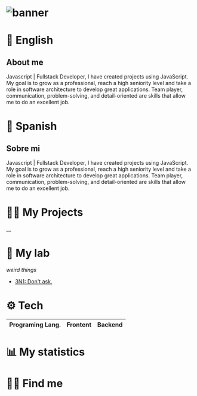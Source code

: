 # ![banner](https://i.pinimg.com/originals/86/f6/c9/86f6c984946298238d80f7771cf7445d.png)

# 📕 English

## About me

Javascript | Fullstack Developer, I have created projects using JavaScript. My goal is to grow as a professional, reach a high seniority level and take a role in software architecture to develop great applications. Team player, communication, problem-solving, and detail-oriented are skills that allow me to do an excellent job.

# 📘 Spanish

## Sobre mi

Javascript | Fullstack Developer, I have created projects using JavaScript. My goal is to grow as a professional, reach a high seniority level and take a role in software architecture to develop great applications. Team player, communication, problem-solving, and detail-oriented are skills that allow me to do an excellent job.

# 🧑‍💻 My Projects
__

# 🧪 My lab
_weird things_

- [3N1: Don't ask.](https://github.com/IonCna/3N1)

# ⚙️ Tech
Programing Lang. | Frontent | Backend |
|---|---|---|

# 📊 My statistics

# 🧑‍💻 Find me

<!--- Me gusta el pan --->
